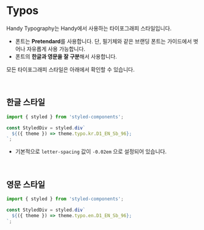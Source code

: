 # Typos

Handy Typography는 Handy에서 사용하는 타이포그래피 스타일입니다.

- 폰트는 **Pretendard**를 사용합니다. 단, 필기체와 같은 브랜딩 폰트는 가이드에서 벗어나 자유롭게 사용 가능합니다.
- 폰트의 **한글과 영문을 잘 구분**해서 사용합니다.

모든 타이포그래피 스타일은 아래에서 확인할 수 있습니다.

<br />

## 한글 스타일

```ts
import { styled } from 'styled-components';

const StyledDiv = styled.div`
  ${({ theme }) => theme.typo.kr.D1_EN_Sb_96};
`;
```

- 기본적으로 `letter-spacing` 값이 `-0.02em` 으로 설정되어 있습니다.

<br />

## 영문 스타일

```ts
import { styled } from 'styled-components';

const StyledDiv = styled.div`
  ${({ theme }) => theme.typo.en.D1_EN_Sb_96};
`;
```
